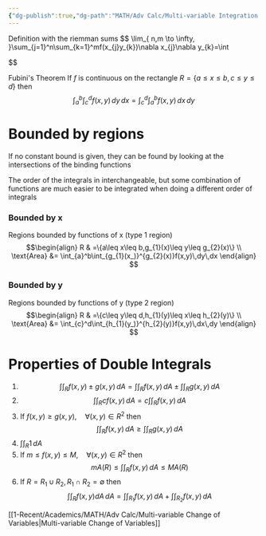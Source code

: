 ```yaml
---
{"dg-publish":true,"dg-path":"MATH/Adv Calc/Multi-variable Integration.md","permalink":"/math/adv-calc/multi-variable-integration/","created":"2024-11-11T12:52:18.895-05:00","updated":"2025-07-08T11:02:45.952-04:00"}
---
```




Definition with the riemman sums
$$
\lim_{ n,m \to \infty, }\sum_{j=1}^n\sum_{k=1}^mf(x_{j}y_{k})\nabla x_{j}\nabla y_{k}=\int

$$


Fubini's Theorem
If $f$ is continuous on the rectangle $R=\{a\leq x\leq b,c\leq y\leq d\}$ then
$$
\int_{a}^b \int_{c}^df(x,y) \,dy\,dx=\int_{c}^d \int_{a}^b f(x,y)\, dx\, dy
$$
# Bounded by regions
If no constant bound is given, they can be found by looking at the intersections of the binding functions

The order of the integrals in interchangeable, but some combination of functions are much easier to be integrated when doing a different order of integrals
### Bounded by x
Regions bounded by functions of x (type 1 region)
$$\begin{align}
R & =\{a\leq x\leq b,g_{1}(x)\leq y\leq g_{2}(x)\} \\
\text{Area} &= \int_{a}^b\int_{g_{1}(x_)}^{g_{2}(x)}f(x,y)\,dy\,dx
\end{align}
$$
### Bounded by y
Regions bounded by functions of y (type 2 region)
$$\begin{align}
R & =\{c\leq y\leq d,h_{1}(y)\leq x\leq h_{2}(y)\} \\
\text{Area} &= \int_{c}^d\int_{h_{1}(y_)}^{h_{2}(y)}f(x,y)\,dx\,dy
\end{align}
$$
# Properties of Double Integrals
1. $$\int \int _{R} f(x,y) \pm g(x,y)\, dA =  \int\int _{R}f(x,y) \, dA   \pm \int \int_{R} g(x,y) \, dA
$$
2. $$\int \int_{R}cf(x,y) \, dA = c \int \int_{R}f(x,y) \, dA  
$$
3. If $f(x,y)\geq g(x,y),\quad \forall(x,y) \in R^2$ then
$$\int \int_{R}f(x,y) \, dA \geq \int \int_{R}g(x,y) \, dA  
$$
4. $\int \int_{R} 1 \, dA$
5. If $m\leq f(x,y)\leq M, \quad\forall(x,y)\in R^2$ then
$$mA(R)\leq \int \int_{R}f(x,y) \, dA \leq MA(R) 
$$
6. If $R=R_{1}\cup R_{2},\, R_{1}\cap R_{2}=\emptyset$ then
$$
\int \int_{R}f(x,y)dA \, dA=\int \int_{R_{1}}f(x,y) \, dA +\int \int_{R_{2}}f(x,y) \, dA   
$$

[[1-Recent/Academics/MATH/Adv Calc/Multi-variable Change of Variables\|Multi-variable Change of Variables]]